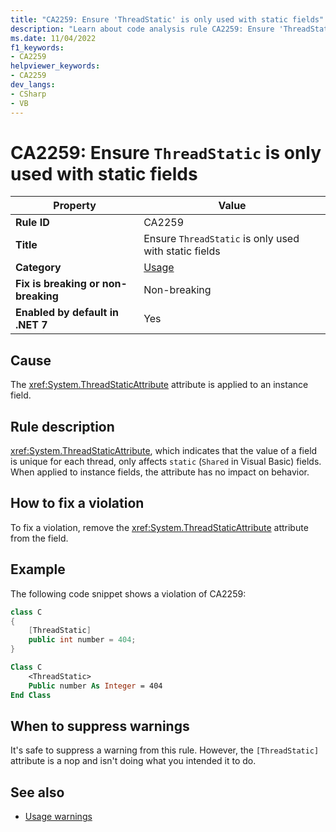 ```yaml
---
title: "CA2259: Ensure 'ThreadStatic' is only used with static fields"
description: "Learn about code analysis rule CA2259: Ensure 'ThreadStatic' is only used with static fields"
ms.date: 11/04/2022
f1_keywords:
- CA2259
helpviewer_keywords:
- CA2259
dev_langs:
- CSharp
- VB
---
```

# CA2259: Ensure `ThreadStatic` is only used with static fields

| Property                            | Value                                                 |
|-------------------------------------|-------------------------------------------------------|
| **Rule ID**                         | CA2259                                                |
| **Title**                           | Ensure `ThreadStatic` is only used with static fields |
| **Category**                        | [Usage](usage-warnings.md)                            |
| **Fix is breaking or non-breaking** | Non-breaking                                          |
| **Enabled by default in .NET 7**    | Yes                                                   |

## Cause

The <xref:System.ThreadStaticAttribute> attribute is applied to an instance field.

## Rule description

<xref:System.ThreadStaticAttribute>, which indicates that the value of a field is unique for each thread, only affects `static` (`Shared` in Visual Basic) fields. When applied to instance fields, the attribute has no impact on behavior.

## How to fix a violation

To fix a violation, remove the <xref:System.ThreadStaticAttribute> attribute from the field.

## Example

The following code snippet shows a violation of CA2259:

```csharp
class C
{
    [ThreadStatic]
    public int number = 404;
}
```

```vb
Class C
    <ThreadStatic>
    Public number As Integer = 404
End Class
```

## When to suppress warnings

It's safe to suppress a warning from this rule. However, the `[ThreadStatic]` attribute is a nop and isn't doing what you intended it to do.

## See also

- [Usage warnings](usage-warnings.md)
